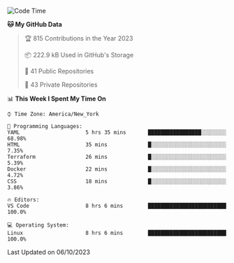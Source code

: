 <!--START_SECTION:waka-->
![Code Time](http://img.shields.io/badge/Code%20Time-225%20hrs-blue)

**🐱 My GitHub Data** 

> 🏆 815 Contributions in the Year 2023
 > 
> 📦 222.9 kB Used in GitHub's Storage 
 > 
> 📜 41 Public Repositories 
 > 
> 🔑 43 Private Repositories  
 > 
📊 **This Week I Spent My Time On** 

```text
⌚︎ Time Zone: America/New_York

💬 Programming Languages: 
YAML                     5 hrs 35 mins       █████████████████░░░░░░░░   68.98% 
HTML                     35 mins             █░░░░░░░░░░░░░░░░░░░░░░░░   7.35% 
Terraform                26 mins             █░░░░░░░░░░░░░░░░░░░░░░░░   5.39% 
Docker                   22 mins             █░░░░░░░░░░░░░░░░░░░░░░░░   4.72% 
CSS                      18 mins             █░░░░░░░░░░░░░░░░░░░░░░░░   3.86%

🔥 Editors: 
VS Code                  8 hrs 6 mins        █████████████████████████   100.0%

💻 Operating System: 
Linux                    8 hrs 6 mins        █████████████████████████   100.0%

```


 Last Updated on 06/10/2023
<!--END_SECTION:waka-->